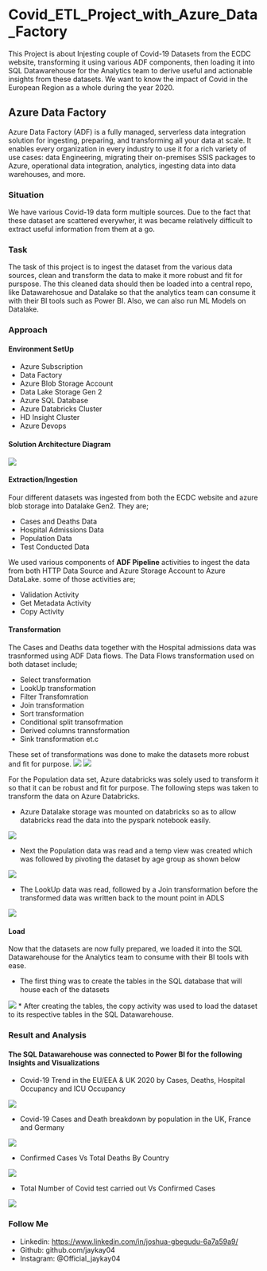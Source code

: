 # Covid_ETL_Project_with_Azure_Data_Factory
This Project is about Injesting couple of Covid-19 Datasets from the ECDC website, transforming it using various ADF components, then loading it into SQL Datawarehouse for the Analytics team to derive useful and actionable insights from these datasets.
We want to know the impact of Covid in the European Region as a whole during the year 2020.

## Azure Data Factory
Azure Data Factory (ADF) is a fully managed, serverless data integration solution for ingesting, preparing, and transforming all your data at scale. It enables every organization in every industry to use it for a rich variety of use cases: data Engineering, migrating their on-premises SSIS packages to Azure, operational data integration, analytics, ingesting data into data warehouses, and more.

### Situation
We have various Covid-19 data form multiple sources. 
Due to the fact that these dataset are scattered everywher, it was became relatively difficult to extract useful information from them at a go.

### Task
The task of this project is to ingest the dataset from the various data sources, clean and transform the data to make it more robust and fit for purspose. 
The this cleaned data should then be loaded into a central repo, like Datawarehosue and Datalake so that the analytics team can consume it with their BI tools such as Power BI. Also, we can also run ML Models on Datalake.

### Approach
#### Environment SetUp
* Azure Subscription
* Data Factory 
* Azure Blob Storage Account
* Data Lake Storage Gen 2
* Azure SQL Database
* Azure Databricks Cluster
* HD Insight Cluster
* Azure Devops
#### Solution Architecture Diagram
<img src="https://github.com/jaykay04/Covid_ETL_Project_with_Azure_Data_Factory/blob/main/ADFProject%20Diagram.png">

#### Extraction/Ingestion
Four different datasets was ingested from both the ECDC website and azure blob storage into Datalake Gen2.
They are;
* Cases and Deaths Data
* Hospital Admissions Data
* Population Data
* Test Conducted Data

We used various components of **ADF Pipeline** activities to ingest the data from both HTTP Data Source and Azure Storage Account to Azure DataLake.
some of those activities are;
* Validation Activity
* Get Metadata Activity
* Copy Activity

#### Transformation
The Cases and Deaths data together with the Hospital admissions data was trasnformed using ADF Data flows.
The Data Flows transformation used on both dataset include;
* Select transformation
* LookUp transformation
* Filter Transfomration
* Join transformation
* Sort transformation
* Conditional split transofrmation
* Derived columns trannsformation
* Sink transformation et.c

These set of transformations was done to make the datasets more robust and fit for purpose.
<img src="https://github.com/jaykay04/Covid_ETL_Project_with_Azure_Data_Factory/blob/main/images/transform_hospital_admissions.png">
<img src="https://github.com/jaykay04/Covid_ETL_Project_with_Azure_Data_Factory/blob/main/images/tranform_cases_deaths.png">

For the Population data set, Azure databricks was solely used to transform it so that it can be robust and fit for purpose.
The following steps was taken to transform the data on Azure Databricks.
* Azure Datalake storage was mounted on databricks so as to allow databricks read the data into the pyspark notebook easily.
<img src="https://github.com/jaykay04/Covid_ETL_Project_with_Azure_Data_Factory/blob/main/images/mount_storage.png">

* Next the Population data was read and a temp view was created which was followed by pivoting the dataset by age group as shown below
<img src="https://github.com/jaykay04/Covid_ETL_Project_with_Azure_Data_Factory/blob/main/images/read_pivot_population_data.png">

* The LookUp data was read, followed by a Join transformation before the transformed data was written back to the mount point in ADLS
<img src="https://github.com/jaykay04/Covid_ETL_Project_with_Azure_Data_Factory/blob/main/images/join_tranformation_population%20data.png">

#### Load
Now that the datasets are now fully prepared, we loaded it into the SQL Datawarehouse for the Analytics team to consume with their BI tools with ease.
* The first thing was to create the tables in the SQL database that will house each of the datasets
<img src="https://github.com/jaykay04/Covid_ETL_Project_with_Azure_Data_Factory/blob/main/images/create_table_sql.png">
* After creating the tables, the copy activity was used to load the dataset to its respective tables in the SQL Datawarehouse.

### Result and Analysis
#### The SQL Datawarehouse was connected to Power BI for the following Insights and Visualizations
* Covid-19 Trend in the EU/EEA & UK 2020 by Cases, Deaths, Hospital Occupancy and ICU Occupancy
<img src="https://github.com/jaykay04/Covid_ETL_Project_with_Azure_Data_Factory/blob/main/images/Covid-19_trend_EU_Uk.png">

* Covid-19 Cases and Death breakdown by population in the UK, France and Germany
<img src="https://github.com/jaykay04/Covid_ETL_Project_with_Azure_Data_Factory/blob/main/images/Covid-19%20Trend%20for%20UK%2C%20Germany%20and%20France.png">

* Confirmed Cases Vs Total Deaths By Country
<img src="https://github.com/jaykay04/Covid_ETL_Project_with_Azure_Data_Factory/blob/main/images/Number%20of%20Cases%20Vs%20Deaths%20Per%20Country.png">

* Total Number of Covid test carried out Vs Confirmed Cases
<img src="https://github.com/jaykay04/Covid_ETL_Project_with_Azure_Data_Factory/blob/main/images/Covid%20test%20done%20per%20Country.png">

### Follow Me
* Linkedin: https://www.linkedin.com/in/joshua-gbegudu-6a7a59a9/
* Github: github.com/jaykay04
* Instagram: @Official_jaykay04
